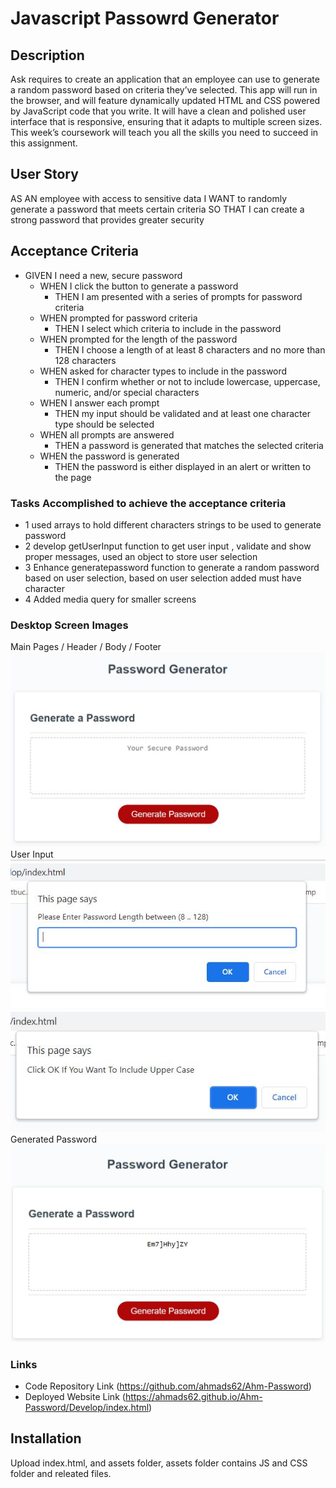 # Javascript Passowrd Generator

## Description
Ask requires to create an application that an employee can use to generate a random password based on criteria they’ve selected. This app will run in the browser, and will feature dynamically updated HTML and CSS powered by JavaScript code that you write. It will have a clean and polished user interface that is responsive, ensuring that it adapts to multiple screen sizes. This week’s coursework will teach you all the skills you need to succeed in this assignment.

## User Story
AS AN employee with access to sensitive data
I WANT to randomly generate a password that meets certain criteria
SO THAT I can create a strong password that provides greater security

## Acceptance Criteria 
* GIVEN I need a new, secure password
  * WHEN I click the button to generate a password
    * THEN I am presented with a series of prompts for password criteria
  * WHEN prompted for password criteria
    * THEN I select which criteria to include in the password
  * WHEN prompted for the length of the password
    * THEN I choose a length of at least 8 characters and no more than 128 characters
  * WHEN asked for character types to include in the password
    * THEN I confirm whether or not to include lowercase, uppercase, numeric, and/or special characters
  * WHEN I answer each prompt
    * THEN my input should be validated and at least one character type should be selected
  * WHEN all prompts are answered
    * THEN a password is generated that matches the selected criteria
  * WHEN the password is generated
    * THEN the password is either displayed in an alert or written to the page
    
### Tasks Accomplished to achieve the acceptance criteria 
* 1 used arrays to hold different characters strings to be used to generate password
* 2 develop getUserInput function to get user input , validate and show proper messages, used an object to store user selection 
* 3 Enhance generatepassword function to generate a random password based on user selection, based on user selection added must have character   
* 4 Added media query for smaller screens

### Desktop Screen Images
Main Pages / Header / Body / Footer
![Main](./Develop/assets/pic/pic-main.jpg?raw=true "Main Pages / Header / Body / Footer")
User Input
![User-Input-1](./Develop/assets/pic/pic-2.jpg?raw=true "User Selection")
![User-Input-2](./Develop/assets/pic/pic-3.jpg?raw=true "User Selection")
Generated Password
![Password](./Develop/assets/pic/pic-passwd.jpg?raw=true "Generated Password")

### Links
* Code Repository Link  (https://github.com/ahmads62/Ahm-Password)
* Deployed Website Link (https://ahmads62.github.io/Ahm-Password/Develop/index.html)

## Installation
Upload index.html, and assets folder, assets folder contains JS and CSS folder and releated files.